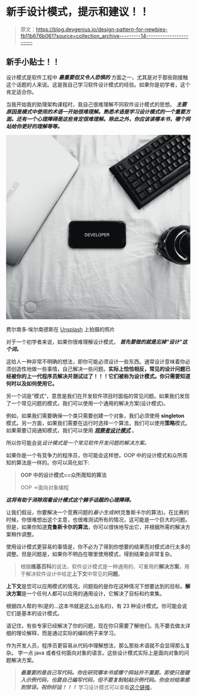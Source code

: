 # 新手设计模式，提示和建议！！

> 原文：<https://blog.devgenius.io/design-pattern-for-newbies-fb11b676b061?source=collection_archive---------14----------------------->

## 新手小贴士！！

设计模式是软件工程中 ***最重要但又令人恐惧的*** 方面之一，尤其是对于那些刚接触这个话题的人来说。这是我自己学习软件设计模式的经验。如果你是初学者，这个肯定适合你。

当我开始我的助理架构课程时，我自己很难理解不同软件设计模式的思想。 ***主要原因是模式中使用的术语一开始很难理解。熟悉术语是学习设计模式的一个重要方面。还有一个心理障碍是这些肯定很难理解。除此之外，你应该读哪本书，哪个网站给你更好的理解等等。***

![](img/ac6f415544c2f59e62adf7d9a0c7ddcb.png)

费尔南多·埃尔南德斯在 [Unsplash](https://unsplash.com?utm_source=medium&utm_medium=referral) 上拍摄的照片

对于一个初学者来说，如果你很难理解设计模式， ***首先要做的就是忘掉“设计”这个词。***

这给人一种非常不明确的想法，即你可能必须设计一些东西。通常设计意味着你必须创造性地做一些事情，自己解决一些问题。**实际上恰恰相反，常见的设计问题已经被你的上一代程序员解决并测试过了！！！它们被称为设计模式。你只需要知道何时以及如何使用它。**

另一个词是“模式”，意思是我们在开发软件项目时面临的常见问题。如果我们发现了一个常见问题的模式，我们可以使用一个通用的解决方案(设计模式)。

例如，如果我们需要确保一个类只需要创建一个对象，我们必须使用 **singleton** 模式。另一方面，如果我们需要在运行时选择一个算法，我们可以使用**策略**模式。如果需要订阅通知模式，我们可以使用 [***观察者设计模式***](https://medium.com/dev-genius/observer-pattern-explanation-a-trial-of-blending-theory-with-practical-d68c8a482f38?source=collection_home---4------12-----------------------) 。

所以你可能会说*设计模式是一个常见软件开发问题的解决方案。*

如果你是一个有竞争力的程序员，你可能会这样想，OOP 中的设计模式和众所周知的算法是一样的。你可以简化如下:

> **OOP 中的设计模式==众所周知的算法**
> 
> OOP →面向对象编程

***这将有助于消除观看设计模式这个棘手话题的心理障碍。***

让我们假设，你要解决一个竞赛问题的*最小生成树*(克鲁斯卡尔的算法)。在比赛的时候，你很难想出这个主意，也很难测试所有的情况，这可能是一个巨大的问题。但是，如果你知道**克鲁斯卡尔的算法**，你可以很快地写出它，并根据所需的解决方案稍作调整。

使用设计模式更容易的事情是，你不必为了得到你想要的结果而对模式进行太多的调整。但是问题是，如果你不明白在哪里使用模式，得到结果会非常复杂。

> 根据**维基百科**的说法，软件设计模式是一种通用的、可重用的**解决方案**，用于解决软件设计中给定**上下文**中常见的**问题**。

**上下文**是您可以应用模式的情况。问题指的是你在这种情况下想要达到的目标。**解决方案**是一个任何人都可以应用的通用设计，它解决了目标和约束集。

根据四人帮的书(是的…这本书就是这么出名的)，有 23 种设计模式。你可能会说它们是基本的设计模式。

请记住，有些专家已经解决了你的问题，现在你只需要了解他们。先不要去做太详细的理论解释，而是通过实际的编码例子来学习。

作为开发人员，程序员更容易从代码中理解想法，那么那些术语就不会显得那么复杂。 学一点 java 或者任何面向对象的语言。这些设计模式实际上是面向对象的问题解决方案。

> ***最重要的是自己写代码。你在研究哪本书或哪个网站并不重要。即使只是键入示例代码，也要自己编写代码，但不要复制粘贴示例代码。你会对结果感到惊讶。祝你好运！！！*** 学习设计模式可以查看[这个链接](https://blog.galaxyweblinks.com/software-design-tips-aligning-ideas-through-diagrams)。